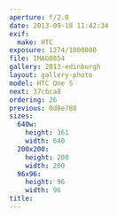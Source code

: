 ```yaml
---
aperture: f/2.0
date: 2013-09-18 11:42:34
exif:
  make: HTC
exposure: 1274/1000000
file: IMAG0854
gallery: 2013-edinburgh
layout: gallery-photo
model: HTC One S
next: 37c6ca8
ordering: 26
previous: 0d8e788
sizes:
  640w:
    height: 361
    width: 640
  200x200:
    height: 200
    width: 200
  96x96:
    height: 96
    width: 96
title: 
---
```

